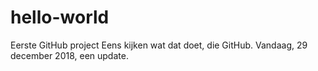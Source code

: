 # hello-world
Eerste GitHub project
Eens kijken wat dat doet, die GitHub.
Vandaag, 29 december 2018, een update.
